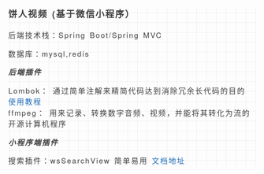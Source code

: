 <div class="output_wrapper" id="output_wrapper_id" style="font-size: 15px; color: rgb(62, 62, 62); line-height: 1.5; word-spacing: 2px; letter-spacing: 2px; font-family: 'Helvetica Neue', Helvetica, 'Hiragino Sans GB', 'Microsoft YaHei', Arial, sans-serif; background-image: linear-gradient(90deg, rgba(50, 0, 0, 0.05) 3%, rgba(0, 0, 0, 0) 3%), linear-gradient(360deg, rgba(50, 0, 0, 0.05) 3%, rgba(0, 0, 0, 0) 3%); background-size: 20px 20px; background-position: center center;"><h4 id="h" style="color: inherit; line-height: inherit; padding: 0px; margin: 1em 0px; font-weight: bold; font-size: 1.2em;"><span style="font-size: inherit; color: inherit; line-height: inherit; margin: 0px; padding: 0px;">饼人视频 (基于微信小程序）</span></h4>
<p style="font-size: inherit; color: inherit; line-height: inherit; padding: 0px; margin: 1em 0px;">后端技术栈：Spring Boot/Spring MVC    </p>
<p style="font-size: inherit; color: inherit; line-height: inherit; padding: 0px; margin: 1em 0px;">数据库：mysql,redis </p>
<h5 id="h-1" style="color: inherit; line-height: inherit; padding: 0px; margin: 1em 0px; font-weight: bold; font-size: 1em;"><span style="font-size: inherit; color: inherit; line-height: inherit; margin: 0px; padding: 0px;">后端插件</span></h5>
<p style="font-size: inherit; color: inherit; line-height: inherit; padding: 0px; margin: 1em 0px;">Lombok： 通过简单注解来精简代码达到消除冗余长代码的目的  <a href="https://jiangcookie.github.io/2018/11/05/SpringBoot-4-Lombok%E6%8F%92%E4%BB%B6/#more" style="font-size: inherit; line-height: inherit; margin: 0px; padding: 0px; text-decoration: none; color: rgb(30, 107, 184); word-wrap: break-word;">使用教程</a><br>ffmpeg： 用来记录、转换数字音频、视频，并能将其转化为流的开源计算机程序</p>
<h5 id="h-2" style="color: inherit; line-height: inherit; padding: 0px; margin: 1em 0px; font-weight: bold; font-size: 1em;"><span style="font-size: inherit; color: inherit; line-height: inherit; margin: 0px; padding: 0px;">小程序端插件</span></h5>
<p style="font-size: inherit; color: inherit; line-height: inherit; padding: 0px; margin: 1em 0px;">搜索插件：wsSearchView  简单易用 <a href="https://github.com/mindawei/wsSearchView" style="font-size: inherit; line-height: inherit; margin: 0px; padding: 0px; text-decoration: none; color: rgb(30, 107, 184); word-wrap: break-word;">文档地址</a></p></div>
